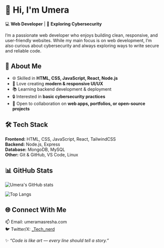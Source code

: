 # 👋 Hi, I'm Umera  

💻 **Web Developer** | 🌱 **Exploring Cybersecurity**  

I’m a passionate web developer who enjoys building clean, responsive, and user-friendly websites. While my main focus is on web development, I’m also curious about cybersecurity and always exploring ways to write secure and reliable code.  



## 🚀 About Me  
- 🌐 Skilled in **HTML, CSS, JavaScript, React, Node.js**  
- 🎨 Love creating **modern & responsive UI/UX**  
- 📚 Learning backend development & deployment  
- 🔒 Interested in **basic cybersecurity practices**  
- 🤝 Open to collaboration on **web apps, portfolios, or open-source projects**  



## 🛠️ Tech Stack  
**Frontend:** HTML, CSS, JavaScript, React, TailwindCSS  
**Backend:** Node.js, Express  
**Database:** MongoDB, MySQL  
**Other:** Git & GitHub, VS Code, Linux  


## 📊 GitHub Stats  
![Umera's GitHub stats](https://github-readme-stats.vercel.app/api?username=umera27&show_icons=true&theme=radical)  

![Top Langs](https://github-readme-stats.vercel.app/api/top-langs/?username=umera27&layout=compact&theme=radical)  



## 🌐 Connect With Me  
📫 Email: umeramasresha.com  
🐦 Twitter/X: [_Tech_nerd](#)  



✨ *“Code is like art — every line should tell a story.”*  
